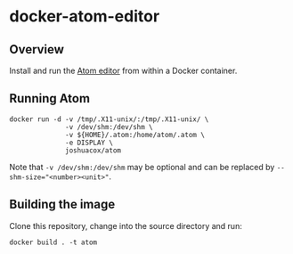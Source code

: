 # docker-atom-editor

## Overview

Install and run the [Atom editor](https://atom.io/) from within a Docker container.

## Running Atom

```
docker run -d -v /tmp/.X11-unix/:/tmp/.X11-unix/ \
              -v /dev/shm:/dev/shm \
              -v ${HOME}/.atom:/home/atom/.atom \
              -e DISPLAY \
              joshuacox/atom
```
Note that `-v /dev/shm:/dev/shm` may be optional and can be replaced by `--shm-size="<number><unit>"`.

## Building the image

Clone this repository, change into the source directory and run:

```
docker build . -t atom
```
